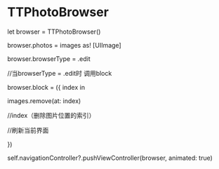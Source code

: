 # TTPhotoBrowser

let browser = TTPhotoBrowser()

browser.photos = images as! [UIImage]

browser.browserType = .edit

//当browserType = .edit时  调用block

browser.block = ({ index in

images.remove(at: index)

//index（删除图片位置的索引）

//刷新当前界面

})

self.navigationController?.pushViewController(browser, animated: true)
